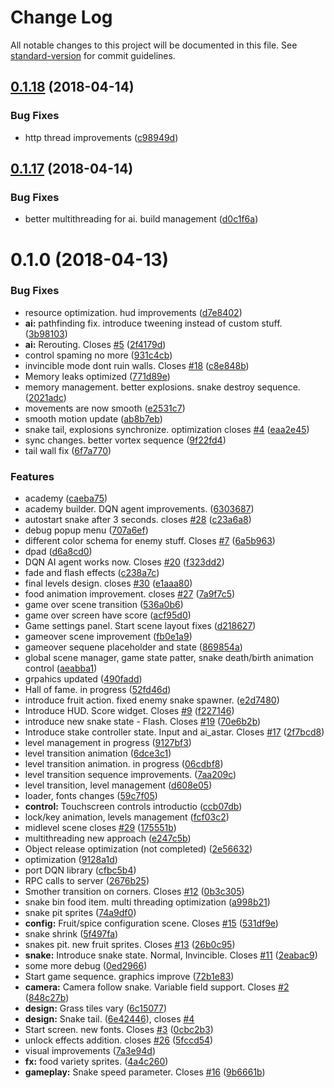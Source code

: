 # Change Log

All notable changes to this project will be documented in this file. See [standard-version](https://github.com/conventional-changelog/standard-version) for commit guidelines.

<a name="0.1.18"></a>
## [0.1.18](https://github.com/ilyaev/godot-snake/compare/v0.1.17...v0.1.18) (2018-04-14)


### Bug Fixes

* http thread improvements ([c98949d](https://github.com/ilyaev/godot-snake/commit/c98949d))



<a name="0.1.17"></a>
## [0.1.17](https://github.com/ilyaev/godot-snake/compare/v0.1.0...v0.1.17) (2018-04-14)


### Bug Fixes

* better multithreading for ai. build management ([d0c1f6a](https://github.com/ilyaev/godot-snake/commit/d0c1f6a))



<a name="0.1.0"></a>
# 0.1.0 (2018-04-13)


### Bug Fixes

* resource optimization. hud improvements ([d7e8402](https://github.com/ilyaev/godot-snake/commit/d7e8402))
* **ai:** pathfinding fix. introduce tweening instead of custom stuff. ([3b98103](https://github.com/ilyaev/godot-snake/commit/3b98103))
* **ai:** Rerouting. Closes [#5](https://github.com/ilyaev/godot-snake/issues/5) ([2f4179d](https://github.com/ilyaev/godot-snake/commit/2f4179d))
* control spaming no more ([931c4cb](https://github.com/ilyaev/godot-snake/commit/931c4cb))
* invincible mode dont ruin walls. Closes  [#18](https://github.com/ilyaev/godot-snake/issues/18) ([c8e848b](https://github.com/ilyaev/godot-snake/commit/c8e848b))
* Memory leaks optimized ([771d89e](https://github.com/ilyaev/godot-snake/commit/771d89e))
* memory management. better explosions. snake destroy sequence. ([2021adc](https://github.com/ilyaev/godot-snake/commit/2021adc))
* movements are now smooth ([e2531c7](https://github.com/ilyaev/godot-snake/commit/e2531c7))
* smooth motion update ([ab8b7eb](https://github.com/ilyaev/godot-snake/commit/ab8b7eb))
* snake tail, explosions synchronize. optimization closes [#4](https://github.com/ilyaev/godot-snake/issues/4) ([eaa2e45](https://github.com/ilyaev/godot-snake/commit/eaa2e45))
* sync changes. better vortex sequence ([9f22fd4](https://github.com/ilyaev/godot-snake/commit/9f22fd4))
* tail wall fix ([6f7a770](https://github.com/ilyaev/godot-snake/commit/6f7a770))


### Features

* academy ([caeba75](https://github.com/ilyaev/godot-snake/commit/caeba75))
* academy builder. DQN agent improvements. ([6303687](https://github.com/ilyaev/godot-snake/commit/6303687))
* autostart snake after 3 seconds. closes [#28](https://github.com/ilyaev/godot-snake/issues/28) ([c23a6a8](https://github.com/ilyaev/godot-snake/commit/c23a6a8))
* debug popup menu ([707a6ef](https://github.com/ilyaev/godot-snake/commit/707a6ef))
* different color schema for enemy stuff. Closes [#7](https://github.com/ilyaev/godot-snake/issues/7) ([6a5b963](https://github.com/ilyaev/godot-snake/commit/6a5b963))
* dpad ([d6a8cd0](https://github.com/ilyaev/godot-snake/commit/d6a8cd0))
* DQN AI agent works now. Closes [#20](https://github.com/ilyaev/godot-snake/issues/20) ([f323dd2](https://github.com/ilyaev/godot-snake/commit/f323dd2))
* fade and flash effects ([c238a7c](https://github.com/ilyaev/godot-snake/commit/c238a7c))
* final levels design. closes [#30](https://github.com/ilyaev/godot-snake/issues/30) ([e1aaa80](https://github.com/ilyaev/godot-snake/commit/e1aaa80))
* food animation improvement. closes [#27](https://github.com/ilyaev/godot-snake/issues/27) ([7a9f7c5](https://github.com/ilyaev/godot-snake/commit/7a9f7c5))
* game over scene transition ([536a0b6](https://github.com/ilyaev/godot-snake/commit/536a0b6))
* game over screen have score ([acf95d0](https://github.com/ilyaev/godot-snake/commit/acf95d0))
* Game settings panel. Start scene layout fixes ([d218627](https://github.com/ilyaev/godot-snake/commit/d218627))
* gameover scene improvement ([fb0e1a9](https://github.com/ilyaev/godot-snake/commit/fb0e1a9))
* gameover sequene placeholder and state ([869854a](https://github.com/ilyaev/godot-snake/commit/869854a))
* global scene manager, game state patter, snake death/birth animation control ([aeabba1](https://github.com/ilyaev/godot-snake/commit/aeabba1))
* grpahics updated ([490fadd](https://github.com/ilyaev/godot-snake/commit/490fadd))
* Hall of fame. in progress ([52fd46d](https://github.com/ilyaev/godot-snake/commit/52fd46d))
* introduce fruit action. fixed enemy snake spawner. ([e2d7480](https://github.com/ilyaev/godot-snake/commit/e2d7480))
* Introduce HUD. Score widget. Closes [#9](https://github.com/ilyaev/godot-snake/issues/9) ([f227146](https://github.com/ilyaev/godot-snake/commit/f227146))
* introduce new snake state - Flash. Closes [#19](https://github.com/ilyaev/godot-snake/issues/19) ([70e6b2b](https://github.com/ilyaev/godot-snake/commit/70e6b2b))
* Introduce stake controller state. Input and ai_astar. Closes [#17](https://github.com/ilyaev/godot-snake/issues/17) ([2f7bcd8](https://github.com/ilyaev/godot-snake/commit/2f7bcd8))
* level management in progress ([9127bf3](https://github.com/ilyaev/godot-snake/commit/9127bf3))
* level transition animation ([6dce3c1](https://github.com/ilyaev/godot-snake/commit/6dce3c1))
* level transition animation. in progress ([06cdbf8](https://github.com/ilyaev/godot-snake/commit/06cdbf8))
* level transition sequence improvements. ([7aa209c](https://github.com/ilyaev/godot-snake/commit/7aa209c))
* level transition, level management ([d608e05](https://github.com/ilyaev/godot-snake/commit/d608e05))
* loader, fonts changes ([59c7f05](https://github.com/ilyaev/godot-snake/commit/59c7f05))
* **control:** Touchscreen controls introductio ([ccb07db](https://github.com/ilyaev/godot-snake/commit/ccb07db))
* lock/key animation, levels management ([fcf03c2](https://github.com/ilyaev/godot-snake/commit/fcf03c2))
* midlevel scene closes [#29](https://github.com/ilyaev/godot-snake/issues/29) ([175551b](https://github.com/ilyaev/godot-snake/commit/175551b))
* multithreading new approach ([e247c5b](https://github.com/ilyaev/godot-snake/commit/e247c5b))
* Object release optimization (not completed) ([2e56632](https://github.com/ilyaev/godot-snake/commit/2e56632))
* optimization ([9128a1d](https://github.com/ilyaev/godot-snake/commit/9128a1d))
* port DQN library ([cfbc5b4](https://github.com/ilyaev/godot-snake/commit/cfbc5b4))
* RPC calls to server ([2676b25](https://github.com/ilyaev/godot-snake/commit/2676b25))
* Smother transition on corners. Closes [#12](https://github.com/ilyaev/godot-snake/issues/12) ([0b3c305](https://github.com/ilyaev/godot-snake/commit/0b3c305))
* snake bin food item. multi threading optimization ([a998b21](https://github.com/ilyaev/godot-snake/commit/a998b21))
* snake pit sprites ([74a9df0](https://github.com/ilyaev/godot-snake/commit/74a9df0))
* **config:** Fruit/spice configuration scene. Closes [#15](https://github.com/ilyaev/godot-snake/issues/15) ([531df9e](https://github.com/ilyaev/godot-snake/commit/531df9e))
* snake shrink ([5f497fa](https://github.com/ilyaev/godot-snake/commit/5f497fa))
* snakes pit. new fruit sprites. Closes [#13](https://github.com/ilyaev/godot-snake/issues/13) ([26b0c95](https://github.com/ilyaev/godot-snake/commit/26b0c95))
* **snake:** Introduce snake state. Normal, Invincible. Closes [#11](https://github.com/ilyaev/godot-snake/issues/11) ([2eabac9](https://github.com/ilyaev/godot-snake/commit/2eabac9))
* some more debug ([0ed2966](https://github.com/ilyaev/godot-snake/commit/0ed2966))
* Start game sequence. graphics improve ([72b1e83](https://github.com/ilyaev/godot-snake/commit/72b1e83))
* **camera:** Camera follow snake. Variable field support. Closes [#2](https://github.com/ilyaev/godot-snake/issues/2) ([848c27b](https://github.com/ilyaev/godot-snake/commit/848c27b))
* **design:** Grass tiles vary ([6c15077](https://github.com/ilyaev/godot-snake/commit/6c15077))
* **design:** Snake tail. ([6e42446](https://github.com/ilyaev/godot-snake/commit/6e42446)), closes [#4](https://github.com/ilyaev/godot-snake/issues/4)
* Start screen. new fonts. Closes [#3](https://github.com/ilyaev/godot-snake/issues/3) ([0cbc2b3](https://github.com/ilyaev/godot-snake/commit/0cbc2b3))
* unlock effects addition. closes [#26](https://github.com/ilyaev/godot-snake/issues/26) ([5fccd54](https://github.com/ilyaev/godot-snake/commit/5fccd54))
* visual improvements ([7a3e94d](https://github.com/ilyaev/godot-snake/commit/7a3e94d))
* **fx:** food variety sprites. ([4a4c260](https://github.com/ilyaev/godot-snake/commit/4a4c260))
* **gameplay:** Snake speed parameter. Closes [#16](https://github.com/ilyaev/godot-snake/issues/16) ([9b6661b](https://github.com/ilyaev/godot-snake/commit/9b6661b))
